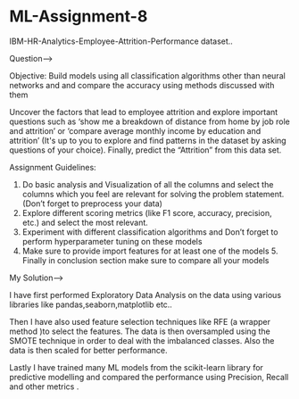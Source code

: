 # ML-Assignment-8

IBM-HR-Analytics-Employee-Attrition-Performance dataset..

Question-->

Objective: Build models using all classification algorithms other than neural networks and and compare the accuracy using methods discussed with them

Uncover the factors that lead to employee attrition and explore important questions such as ‘show me a breakdown of distance from home by job role and attrition’ or ‘compare average monthly income by education and attrition’ (It's up to you to explore and find patterns in the dataset by asking questions of your choice). Finally, predict the “Attrition” from this data set. 

Assignment Guidelines: 
1. Do basic analysis and Visualization of all the columns and select the columns which you feel are relevant for solving the problem statement. (Don’t forget to preprocess your data) 
2. Explore different scoring metrics (like F1 score, accuracy, precision, etc.) and select the most relevant. 
3. Experiment with different classification algorithms and Don’t forget to perform hyperparameter tuning on these models 
4. Make sure to provide import features for at least one of the models 5. Finally in conclusion section make sure to compare all your models  

My Solution-->

I have first performed Exploratory Data Analysis on the data using various libraries like pandas,seaborn,matplotlib etc..  

Then I have also used feature selection techniques like RFE (a wrapper method )to select the features. The data is then oversampled using the SMOTE technique in order to deal with the imbalanced classes. Also the data is then scaled for better performance.  

Lastly I have trained many ML models from the scikit-learn library for predictive modelling and compared the performance using Precision, Recall and other metrics .
